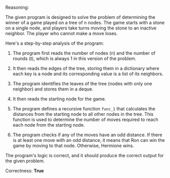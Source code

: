 Reasoning:

The given program is designed to solve the problem of determining the winner of a game played on a tree of n nodes. The game starts with a stone on a single node, and players take turns moving the stone to an inactive neighbor. The player who cannot make a move loses.

Here's a step-by-step analysis of the program:

1. The program first reads the number of nodes (n) and the number of rounds (t), which is always 1 in this version of the problem.

2. It then reads the edges of the tree, storing them in a dictionary where each key is a node and its corresponding value is a list of its neighbors.

3. The program identifies the leaves of the tree (nodes with only one neighbor) and stores them in a deque.

4. It then reads the starting node for the game.

5. The program defines a recursive function `func_1` that calculates the distances from the starting node to all other nodes in the tree. This function is used to determine the number of moves required to reach each node from the starting node.

6. The program checks if any of the moves have an odd distance. If there is at least one move with an odd distance, it means that Ron can win the game by moving to that node. Otherwise, Hermione wins.

The program's logic is correct, and it should produce the correct output for the given problem.

Correctness: **True**